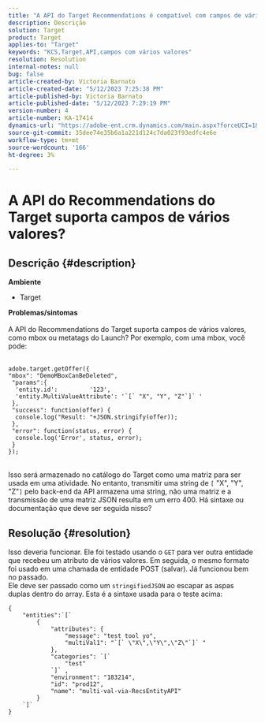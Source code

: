```yaml
---
title: "A API do Target Recommendations é compatível com campos de vários valores?"
description: Descrição
solution: Target
product: Target
applies-to: "Target"
keywords: "KCS,Target,API,campos com vários valores"
resolution: Resolution
internal-notes: null
bug: false
article-created-by: Victoria Barnato
article-created-date: "5/12/2023 7:25:38 PM"
article-published-by: Victoria Barnato
article-published-date: "5/12/2023 7:29:19 PM"
version-number: 4
article-number: KA-17414
dynamics-url: "https://adobe-ent.crm.dynamics.com/main.aspx?forceUCI=1&pagetype=entityrecord&etn=knowledgearticle&id=8526cec3-faf0-ed11-8849-6045bd006ce9"
source-git-commit: 35dee74e35b6a1a221d124c7da023f93edfc4e6e
workflow-type: tm+mt
source-wordcount: '166'
ht-degree: 3%

---
```


# A API do Recommendations do Target suporta campos de vários valores?

## Descrição {#description}

<b>Ambiente</b>
- Target


<b>Problemas/sintomas</b>
<br><br>A API do Recommendations do Target suporta campos de vários valores, como mbox ou metatags do Launch? Por exemplo, com uma mbox, você pode:<br><br>

```
adobe.target.getOffer({
"mbox": "DemoMBoxCanBeDeleted",
 "params":{
  'entity.id':         '123',   
  'entity.MultiValueAttribute': '`[` "X", "Y", "Z"`]` '
 },
 "success": function(offer) {
  console.log("Result: "+JSON.stringify(offer));
 },
 "error": function(status, error) {
  console.log('Error', status, error);
 }
});
```

<br>Isso será armazenado no catálogo do Target como uma matriz para ser usada em uma atividade. No entanto, transmitir uma string de `[` &quot;X&quot;, &quot;Y&quot;, &quot;Z&quot;`]`  pelo back-end da API armazena uma string, não uma matriz e a transmissão de uma matriz JSON resulta em um erro 400. Há sintaxe ou documentação que deve ser seguida nisso?

## Resolução {#resolution}


Isso deveria funcionar. Ele foi testado usando o `GET` para ver outra entidade que recebeu um atributo de vários valores. Em seguida, o mesmo formato foi usado em uma chamada de entidade POST (salvar). Já funcionou bem no passado.
<br>Ele deve ser passado como um `stringifiedJSON` ao escapar as aspas duplas dentro do array. Esta é a sintaxe usada para o teste acima:<br>

```
{
    "entities":`[` 
        {
            "attributes": {
                "message": "test tool yo",
                "multiVal1": "`[` \"X\",\"Y\",\"Z\"`]` "
            },
            "categories": `[` 
                "test"
            `]` ,
            "environment": "183214",
            "id": "prod12",
            "name": "multi-val-via-RecsEntityAPI"
        }
    `]` 
}
```

